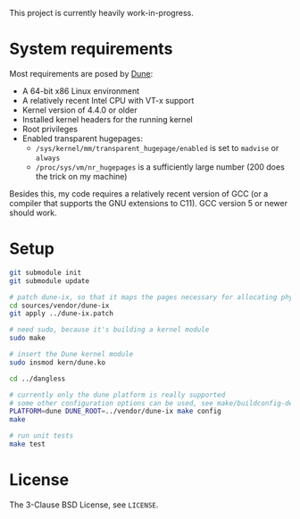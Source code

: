 This project is currently heavily work-in-progress.

# System requirements

Most requirements are posed by [Dune](https://github.com/ix-project/dune):

 - A 64-bit x86 Linux environment
 - A relatively recent Intel CPU with VT-x support
 - Kernel version of 4.4.0 or older
 - Installed kernel headers for the running kernel
 - Root privileges
 - Enabled transparent hugepages:
    - `/sys/kernel/mm/transparent_hugepage/enabled` is set to `madvise` or `always`
    - `/proc/sys/vm/nr_hugepages` is a sufficiently large number (200 does the trick on my machine)

Besides this, my code requires a relatively recent version of GCC (or a compiler that supports the GNU extensions to C11). GCC version 5 or newer should work.

# Setup

```bash
git submodule init
git submodule update

# patch dune-ix, so that it maps the pages necessary for allocating physical pages in the virtual environment in ring 0
cd sources/vendor/dune-ix
git apply ../dune-ix.patch

# need sudo, because it's building a kernel module
sudo make

# insert the Dune kernel module
sudo insmod kern/dune.ko

cd ../dangless

# currently only the dune platform is really supported
# some other configuration options can be used, see make/buildconfig-details.mk
PLATFORM=dune DUNE_ROOT=../vendor/dune-ix make config
make

# run unit tests
make test
```

# License

The 3-Clause BSD License, see `LICENSE`.
